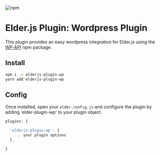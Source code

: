 ![npm](https://img.shields.io/npm/v/elderjs-plugin-wp)

# Elder.js Plugin: Wordpress Plugin

This plugin provides an easy wordpress integration for Elder.js using the [WP-API](https://github.com/WP-API/node-wpapi) npm package.

## Install

```bash
npm i -s elderjs-plugin-wp
yarn add elderjs-plugin-wp
```

## Config

Once installed, open your `elder.config.js` and configure the plugin by adding 'elder-plugin-wp' to your plugin object.

```javascript
plugins: {

  'elderjs-plugin-wp': {
    ... your plugin options
  },

}
```
